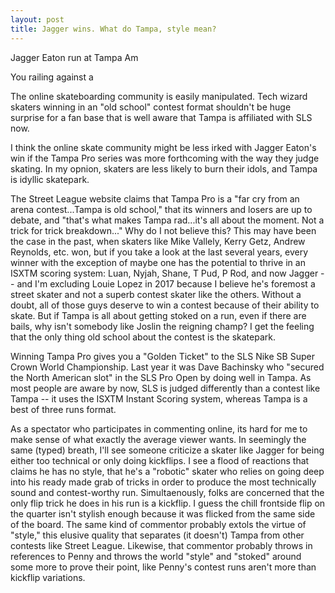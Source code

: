 ```yaml
---
layout: post
title: Jagger wins. What do Tampa, style mean?
---
```


Jagger Eaton run at Tampa Am

You railing against a 

The online skateboarding community is easily manipulated. Tech wizard skaters winning in an "old school" contest format shouldn't be huge surprise for a fan base that is well aware that Tampa is affiliated with SLS now.

I think the online skate community might be less irked with Jagger Eaton's win if the Tampa Pro series was more forthcoming with the way they judge skating. In my opnion, skaters are less likely to burn their idols, and Tampa is idyllic skatepark. 

The Street League website claims that Tampa Pro is a "far cry from an arena contest...Tampa is old school," that its winners and losers are up to debate, and "that's what makes Tampa rad...it's all about the moment. Not a trick for trick breakdown..." Why do I not believe this? This may have been the case in the past, when skaters like Mike Vallely, Kerry Getz, Andrew Reynolds, etc. won, but if you take a look at the last several years, every winner with the exception of maybe one has the potential to thrive in an ISXTM scoring system: Luan, Nyjah, Shane, T Pud, P Rod, and now Jagger -- and I'm excluding Louie Lopez in 2017 because I believe he's foremost a street skater and not a superb contest skater like the others. Without a doubt, all of those guys deserve to win a contest because of their ability to skate. But if Tampa is all about getting stoked on a run, even if there are bails, why isn't somebody like Joslin the reigning champ? I get the feeling that the only thing old school about the contest is the skatepark.

Winning Tampa Pro gives you a "Golden Ticket" to the SLS Nike SB Super Crown World Championship. Last year it was Dave Bachinsky who "secured the North American slot" in the SLS Pro Open by doing well in Tampa. As most people are aware by now, SLS is judged differently than a contest like Tampa -- it uses the ISXTM Instant Scoring system, whereas Tampa is a best of three runs format. 




As a spectator who participates in commenting online, its hard for me to make sense of what exactly the average viewer wants. In seemingly the same (typed) breath, I'll see someone criticize a skater like Jagger for being either too technical or only doing kickflips. I see a flood of reactions that claims he has no style, that he's a "robotic" skater who relies on going deep into his ready made grab of tricks in order to produce the most technically sound and contest-worthy run. Simultaenously, folks are concerned that the only flip trick he does in his run is a kickflip. I guess the chill frontside flip on the quarter isn't stylish enough because it was flicked from the same side of the board. The same kind of commentor probably extols the virtue of "style," this elusive quality that separates (it doesn't) Tampa from other contests like Street League. Likewise, that commentor probably throws in references to Penny and throws the world "style" and "stoked" around some more to prove their point, like Penny's contest runs aren't more than kickflip variations. 

